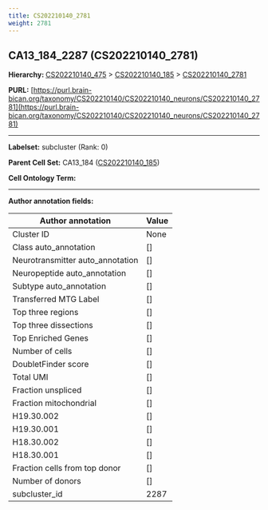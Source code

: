 ```yaml
---
title: CS202210140_2781
weight: 2781
---
```

## CA13_184_2287 (CS202210140_2781)
<b>Hierarchy: </b>
[CS202210140_475](../CS202210140_475) >
[CS202210140_185](../CS202210140_185) >
[CS202210140_2781](../CS202210140_2781)

**PURL:** [https://purl.brain-bican.org/taxonomy/CS202210140/CS202210140_neurons/CS202210140_2781](https://purl.brain-bican.org/taxonomy/CS202210140/CS202210140_neurons/CS202210140_2781)

---


**Labelset:** subcluster (Rank: 0)

**Parent Cell Set:** CA13_184 ([CS202210140_185](../CS202210140_185))



**Cell Ontology Term:** 

[MARKER GENES.]: #


---

[TRANSFERRED ANNOTATIONS.]: #


[AUTHOR ANNOTATION FIELDS.]: #


**Author annotation fields:**

| Author annotation | Value |
|-------------------|-------|
|Cluster ID|None|
|Class auto_annotation|[]|
|Neurotransmitter auto_annotation|[]|
|Neuropeptide auto_annotation|[]|
|Subtype auto_annotation|[]|
|Transferred MTG Label|[]|
|Top three regions|[]|
|Top three dissections|[]|
|Top Enriched Genes|[]|
|Number of cells|[]|
|DoubletFinder score|[]|
|Total UMI|[]|
|Fraction unspliced|[]|
|Fraction mitochondrial|[]|
|H19.30.002|[]|
|H19.30.001|[]|
|H18.30.002|[]|
|H18.30.001|[]|
|Fraction cells from top donor|[]|
|Number of donors|[]|
|subcluster_id|2287|
